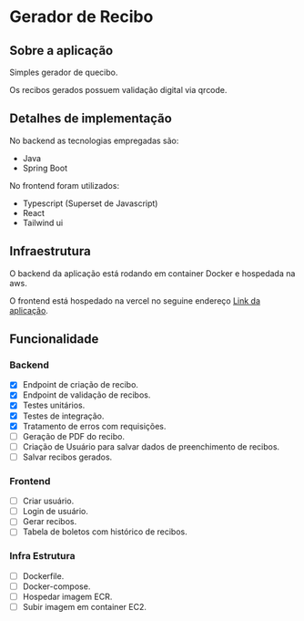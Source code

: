 # Gerador de Recibo

## Sobre a aplicação
Simples gerador de quecibo.

Os recibos gerados possuem validação digital via qrcode.

## Detalhes de implementação

No backend as tecnologias empregadas são:

- Java
- Spring Boot

No frontend foram utilizados:
- Typescript (Superset de Javascript)
- React
- Tailwind ui

## Infraestrutura

O backend da aplicação está rodando em container Docker e hospedada na aws.

O frontend está hospedado na vercel no seguine endereço [Link da aplicação](http://www.google.com).

## Funcionalidade

### Backend

- [x] Endpoint de criação de recibo.
- [x] Endpoint de validação de recibos.
- [x] Testes unitários.
- [x] Testes de integração.
- [x] Tratamento de erros com requisições.
- [ ] Geração de PDF do recibo.
- [ ] Criação de Usuário para salvar dados de preenchimento de recibos.
- [ ] Salvar recibos gerados.

### Frontend

- [ ] Criar usuário.
- [ ] Login de usuário.
- [ ] Gerar recibos.
- [ ] Tabela de boletos com histórico de recibos.

### Infra Estrutura

- [ ] Dockerfile.
- [ ] Docker-compose.
- [ ] Hospedar imagem ECR.
- [ ] Subir imagem em container EC2.